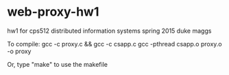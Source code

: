 # web-proxy-hw1
hw1 for cps512 distributed information systems spring 2015 duke maggs

To compile:
gcc -c proxy.c && gcc -c csapp.c
gcc -pthread csapp.o proxy.o -o proxy

Or, type "make" to use the makefile